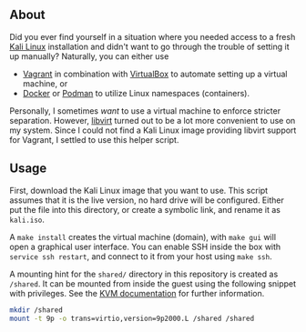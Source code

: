 ## About

Did you ever find yourself in a situation where you needed access to a fresh [Kali Linux](https://www.kali.org/) installation and didn't want to go through the trouble of setting it up manually?
Naturally, you can either use
- [Vagrant](https://www.vagrantup.com/) in combination with [VirtualBox](https://www.virtualbox.org/) to automate setting up a virtual machine, or
- [Docker](https://www.docker.com/) or [Podman](https://podman.io/) to utilize Linux namespaces (containers).

Personally, I sometimes _want_ to use a virtual machine to enforce stricter separation.
However, [libvirt](https://libvirt.org/) turned out to be a lot more convenient to use on my system.
Since I could not find a Kali Linux image providing libvirt support for Vagrant, I settled to use this helper script.

## Usage

First, download the Kali Linux image that you want to use.
This script assumes that it is the live version, no hard drive will be configured.
Either put the file into this directory, or create a symbolic link, and rename it as `kali.iso`.

A `make install` creates the virtual machine (domain), with `make gui` will open a graphical user interface.
You can enable SSH inside the box with `service ssh restart`, and connect to it from your host using `make ssh`.

A mounting hint for the `shared/` directory in this repository is created as `/shared`.
It can be mounted from inside the guest using the following snippet with privileges.
See the [KVM documentation](https://www.linux-kvm.org/page/9p_virtio) for further information.
```bash
mkdir /shared
mount -t 9p -o trans=virtio,version=9p2000.L /shared /shared
```
